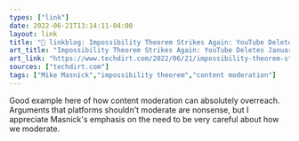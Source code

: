 ```yaml
---
types: ["link"]
date: 2022-06-21T13:14:11-04:00
layout: link
title: "🔗 linkblog: Impossibility Theorem Strikes Again: YouTube Deletes January 6th Committee Video | Techdirt'"
art_title: "Impossibility Theorem Strikes Again: YouTube Deletes January 6th Committee Video | Techdirt"
art_link: "https://www.techdirt.com/2022/06/21/impossibility-theorem-strikes-again-youtube-deletes-january-6th-committee-video/"
sources: ["techdirt.com"]
tags: ["Mike Masnick","impossibility theorem","content moderation"]
---
```

Good example here of how content moderation can absolutely overreach. Arguments that platforms shouldn't moderate are nonsense, but I appreciate Masnick's emphasis on the need to be very careful about how we moderate.
 
